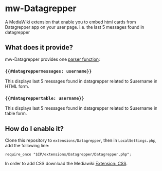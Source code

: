 # mw-Datagrepper

A MediaWiki extension that enable you to embed html cards from Datagrepper app on your user page. i.e. the last 5 messages found in datagrepper

## What does it provide?

mw-Datagrepper provides one
[parser function](https://www.mediawiki.org/wiki/Manual:Parser_functions):

### `{{#datagreppermessages: username}}`

This displays last 5 messages found in datagrepper related to $username
in HTML form.

### `{{#datagreppertable: username}}`

This displays last 5 messages found in datagrepper related to $username
in table form.

## How do I enable it?

Clone this repository to `extensions/Datagrepper`, then in `LocalSettings.php`,
add the following line:

```
require_once "$IP/extensions/Datagrepper/Datagrepper.php";
```
In order to add CSS download the Mediawiki [Extension: CSS](http://www.mediawiki.org/wiki/Extension:CSS).



